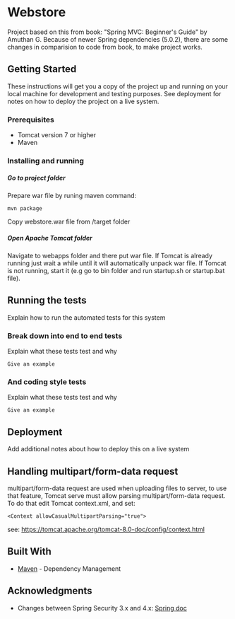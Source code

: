 # Webstore

Project based on this from book: "Spring MVC: Beginner's Guide" by Amuthan G.
Because of newer Spring dependencies (5.0.2), there are some changes in comparision to code from book, to make project works.

## Getting Started

These instructions will get you a copy of the project up and running on your local machine for development and testing purposes. See deployment for notes on how to deploy the project on a live system.

### Prerequisites

* Tomcat version 7 or higher
* Maven

### Installing and running

##### Go to project folder

Prepare war file by runing maven command:
```
mvn package
```

Copy webstore.war file from /target folder

##### Open Apache Tomcat folder
Navigate to webapps folder and there put war file.
If Tomcat is already running just wait a while until it will automatically unpack war file.
If Tomcat is not running, start it (e.g go to bin folder and run startup.sh or startup.bat file).

## Running the tests

Explain how to run the automated tests for this system

### Break down into end to end tests

Explain what these tests test and why

```
Give an example
```

### And coding style tests

Explain what these tests test and why

```
Give an example
```

## Deployment

Add additional notes about how to deploy this on a live system

## Handling multipart/form-data request
multipart/form-data request are used when uploading files to server, to use that feature, Tomcat serve must allow parsing multipart/form-data request.
To do that edit Tomcat context.xml, and set:
```
<Context allowCasualMultipartParsing="true">
```

see: https://tomcat.apache.org/tomcat-8.0-doc/config/context.html

## Built With

* [Maven](https://maven.apache.org/) - Dependency Management

## Acknowledgments

* Changes between Spring Security 3.x and 4.x: [Spring doc](https://docs.spring.io/spring-security/site/migrate/current/3-to-4/html5/migrate-3-to-4-xml.html#m3to4-xmlnamespace-form-login)
